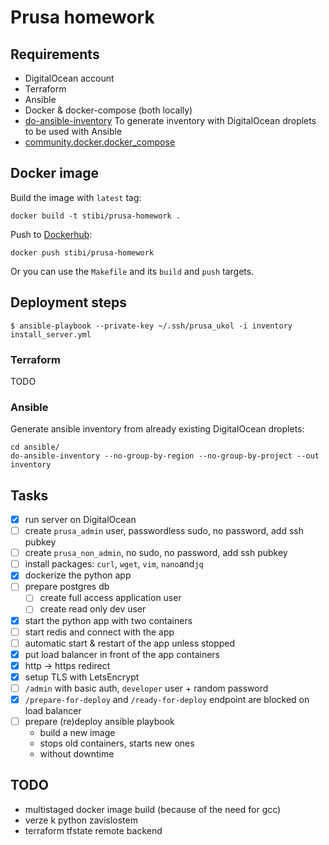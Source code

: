 # Prusa homework

## Requirements

- DigitalOcean account
- Terraform
- Ansible
- Docker & docker-compose (both locally)
- [do-ansible-inventory](https://github.com/do-community/do-ansible-inventory) To generate inventory with DigitalOcean droplets to be used with Ansible
- [community.docker.docker_compose](https://docs.ansible.com/ansible/latest/collections/community/docker/docker_compose_module.html#ansible-collections-community-docker-docker-compose-module)

## Docker image

Build the image with `latest` tag:

```
docker build -t stibi/prusa-homework .
```

Push to [Dockerhub](https://hub.docker.com/repository/docker/stibi/prusa-homework/):

```
docker push stibi/prusa-homework
```

Or you can use the `Makefile` and its `build` and `push` targets.

## Deployment steps

```
$ ansible-playbook --private-key ~/.ssh/prusa_ukol -i inventory install_server.yml
```

### Terraform

TODO

### Ansible

Generate ansible inventory from already existing DigitalOcean droplets:

```
cd ansible/
do-ansible-inventory --no-group-by-region --no-group-by-project --out inventory
```



## Tasks

- [x] run server on DigitalOcean
- [ ] create `prusa_admin` user, passwordless sudo, no password, add ssh pubkey
- [ ] create `prusa_non_admin`, no sudo, no password, add ssh pubkey
- [ ] install packages: `curl`, `wget`, `vim`, `nano`and`jq`
- [x] dockerize the python app
- [ ] prepare postgres db
  - [ ] create full access application user
  - [ ] create read only dev user
- [x] start the python app with two containers
- [ ] start redis and connect with the app
- [ ] automatic start & restart of the app unless stopped
- [x] put load balancer in front of the app containers
- [x] http -> https redirect
- [x] setup TLS with LetsEncrypt
- [ ] `/admin` with basic auth, `developer` user + random password
- [x] `/prepare-for-deploy` and `/ready-for-deploy` endpoint are blocked on load balancer
- [ ] prepare (re)deploy ansible playbook
  - build a new image
  - stops old containers, starts new ones
  - without downtime

## TODO

- multistaged docker image build (because of the need for gcc)
- verze k python zavislostem
- terraform tfstate remote backend
